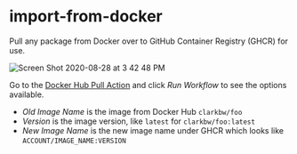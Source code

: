 # import-from-docker

Pull any package from Docker over to GitHub Container Registry (GHCR) for use.

![Screen Shot 2020-08-28 at 3 42 48 PM](https://user-images.githubusercontent.com/2134/91620558-21f5e600-e945-11ea-9b5c-76ae552b4da4.png)

Go to the [Docker Hub Pull Action](https://github.com/president-business-corp/import-from-docker/actions?query=workflow%3A%22Docker+Hub+Pull%22) and click *Run Workflow* to see the options available.

- *Old Image Name* is the image from Docker Hub `clarkbw/foo`
- *Version* is the image version, like `latest` for `clarkbw/foo:latest`
- *New Image Name* is the new image name under GHCR which looks like `ACCOUNT/IMAGE_NAME:VERSION`
